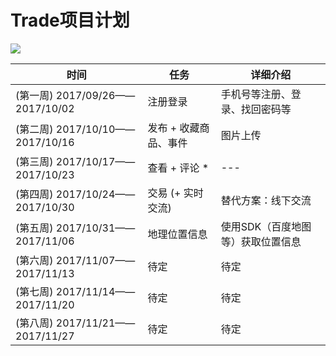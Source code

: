 # Trade项目计划

![](http://123.207.244.139/trade_doc/9_20/Image.png)

| 时间        | 任务    |  详细介绍  |
| --- | --- | --- |
|  (第一周) 2017/09/26——2017/10/02 | 注册登录 | 手机号等注册、登录、找回密码等 |
|  (第二周) 2017/10/10——2017/10/16 | 发布 + 收藏商品、事件 | 图片上传 |
|  (第三周) 2017/10/17——2017/10/23 | 查看 + 评论 * | --- |
|  (第四周) 2017/10/24——2017/10/30 | 交易 (+ 实时交流) | 替代方案：线下交流 |
|  (第五周) 2017/10/31——2017/11/06 | 地理位置信息 | 使用SDK（百度地图等）获取位置信息 |
|  (第六周) 2017/11/07——2017/11/13 | 待定 | 待定 |
|  (第七周) 2017/11/14——2017/11/20 | 待定 | 待定 |
|  (第八周) 2017/11/21——2017/11/27 | 待定 | 待定 |
